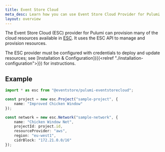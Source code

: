 ```yaml
---
title: Event Store Cloud
meta_desc: Learn how you can use Event Store Cloud Provider for Pulumi to provision and manage Event Store Cloud resources.
layout: overview
---
```


The Event Store Cloud (ESC) provider for Pulumi can provision many of the cloud resources available in [ESC](https://eventstore.com/cloud/). It uses the ESC API to manage and provision resources.

The ESC provider must be configured with credentials to deploy and update resources; see [Installation & Configuration]({{<relref "./installation-configuration">}}) for instructions.

## Example

```typescript
import * as esc from "@eventstore/pulumi-eventstorecloud";

const project = new esc.Project("sample-project", {
    name: "Improved Chicken Window"
});

const network = new esc.Network("sample-network", {
    name: "Chicken Window Net",
    projectId: project.id,
    resourceProvider: "aws",
    region: "eu-west1",
    cidrBlock: "172.21.0.0/16"
});
```
